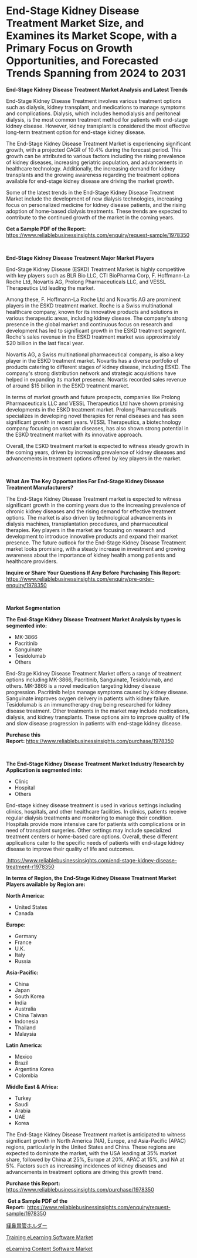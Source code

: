 <p><h1>End-Stage Kidney Disease Treatment Market Size, and Examines its Market Scope, with a Primary Focus on Growth Opportunities, and Forecasted Trends Spanning from 2024 to 2031</h1></p><p><strong>End-Stage Kidney Disease Treatment Market Analysis and Latest Trends</strong></p>
<p><p>End-Stage Kidney Disease Treatment involves various treatment options such as dialysis, kidney transplant, and medications to manage symptoms and complications. Dialysis, which includes hemodialysis and peritoneal dialysis, is the most common treatment method for patients with end-stage kidney disease. However, kidney transplant is considered the most effective long-term treatment option for end-stage kidney disease.</p><p>The End-Stage Kidney Disease Treatment Market is experiencing significant growth, with a projected CAGR of 10.4% during the forecast period. This growth can be attributed to various factors including the rising prevalence of kidney diseases, increasing geriatric population, and advancements in healthcare technology. Additionally, the increasing demand for kidney transplants and the growing awareness regarding the treatment options available for end-stage kidney disease are driving the market growth.</p><p>Some of the latest trends in the End-Stage Kidney Disease Treatment Market include the development of new dialysis technologies, increasing focus on personalized medicine for kidney disease patients, and the rising adoption of home-based dialysis treatments. These trends are expected to contribute to the continued growth of the market in the coming years.</p></p>
<p><strong>Get a Sample PDF of the Report:&nbsp;</strong> <a href="https://www.reliablebusinessinsights.com/enquiry/request-sample/1978350">https://www.reliablebusinessinsights.com/enquiry/request-sample/1978350</a></p>
<p>&nbsp;</p>
<p><strong>End-Stage Kidney Disease Treatment Major Market Players</strong></p>
<p><p>End-Stage Kidney Disease (ESKD) Treatment Market is highly competitive with key players such as BLR Bio LLC, CTI BioPharma Corp, F. Hoffmann-La Roche Ltd, Novartis AG, Prolong Pharmaceuticals LLC, and VESSL Therapeutics Ltd leading the market.</p><p>Among these, F. Hoffmann-La Roche Ltd and Novartis AG are prominent players in the ESKD treatment market. Roche is a Swiss multinational healthcare company, known for its innovative products and solutions in various therapeutic areas, including kidney disease. The company's strong presence in the global market and continuous focus on research and development has led to significant growth in the ESKD treatment segment. Roche's sales revenue in the ESKD treatment market was approximately $20 billion in the last fiscal year.</p><p>Novartis AG, a Swiss multinational pharmaceutical company, is also a key player in the ESKD treatment market. Novartis has a diverse portfolio of products catering to different stages of kidney disease, including ESKD. The company's strong distribution network and strategic acquisitions have helped in expanding its market presence. Novartis recorded sales revenue of around $15 billion in the ESKD treatment market.</p><p>In terms of market growth and future prospects, companies like Prolong Pharmaceuticals LLC and VESSL Therapeutics Ltd have shown promising developments in the ESKD treatment market. Prolong Pharmaceuticals specializes in developing novel therapies for renal diseases and has seen significant growth in recent years. VESSL Therapeutics, a biotechnology company focusing on vascular diseases, has also shown strong potential in the ESKD treatment market with its innovative approach.</p><p>Overall, the ESKD treatment market is expected to witness steady growth in the coming years, driven by increasing prevalence of kidney diseases and advancements in treatment options offered by key players in the market.</p></p>
<p>&nbsp;</p>
<p><strong>What Are The Key Opportunities For End-Stage Kidney Disease Treatment Manufacturers?</strong></p>
<p><p>The End-Stage Kidney Disease Treatment market is expected to witness significant growth in the coming years due to the increasing prevalence of chronic kidney diseases and the rising demand for effective treatment options. The market is also driven by technological advancements in dialysis machines, transplantation procedures, and pharmaceutical therapies. Key players in the market are focusing on research and development to introduce innovative products and expand their market presence. The future outlook for the End-Stage Kidney Disease Treatment market looks promising, with a steady increase in investment and growing awareness about the importance of kidney health among patients and healthcare providers.</p></p>
<p><strong>Inquire or Share Your Questions If Any Before Purchasing This Report:</strong> <a href="https://www.reliablebusinessinsights.com/enquiry/pre-order-enquiry/1978350">https://www.reliablebusinessinsights.com/enquiry/pre-order-enquiry/1978350</a></p>
<p>&nbsp;</p>
<p><strong>Market Segmentation</strong></p>
<p><strong>The End-Stage Kidney Disease Treatment Market Analysis by types is segmented into:</strong></p>
<p><ul><li>MK-3866</li><li>Pacritinib</li><li>Sanguinate</li><li>Tesidolumab</li><li>Others</li></ul></p>
<p><p>End-Stage Kidney Disease Treatment Market offers a range of treatment options including MK-3866, Pacritinib, Sanguinate, Tesidolumab, and others. MK-3866 is a novel medication targeting kidney disease progression. Pacritinib helps manage symptoms caused by kidney disease. Sanguinate improves oxygen delivery in patients with kidney failure. Tesidolumab is an immunotherapy drug being researched for kidney disease treatment. Other treatments in the market may include medications, dialysis, and kidney transplants. These options aim to improve quality of life and slow disease progression in patients with end-stage kidney disease.</p></p>
<p><strong>Purchase this Report:&nbsp;</strong><a href="https://www.reliablebusinessinsights.com/purchase/1978350">https://www.reliablebusinessinsights.com/purchase/1978350</a></p>
<p>&nbsp;</p>
<p><strong>The End-Stage Kidney Disease Treatment Market Industry Research by Application is segmented into:</strong></p>
<p><ul><li>Clinic</li><li>Hospital</li><li>Others</li></ul></p>
<p><p>End-stage kidney disease treatment is used in various settings including clinics, hospitals, and other healthcare facilities. In clinics, patients receive regular dialysis treatments and monitoring to manage their condition. Hospitals provide more intensive care for patients with complications or in need of transplant surgeries. Other settings may include specialized treatment centers or home-based care options. Overall, these different applications cater to the specific needs of patients with end-stage kidney disease to improve their quality of life and outcomes.</p></p>
<p><a href="https://www.reliablebusinessinsights.com/end-stage-kidney-disease-treatment-r1978350">&nbsp;https://www.reliablebusinessinsights.com/end-stage-kidney-disease-treatment-r1978350</a></p>
<p><strong>In terms of Region, the End-Stage Kidney Disease Treatment Market Players available by Region are:</strong></p>
<p>
    <p> <strong> North America: </strong>
        <ul>
            <li>United States</li>
            <li>Canada</li>
        </ul>
        </p> 
    <p> <strong> Europe: </strong>
        <ul>
            <li>Germany</li>
            <li>France</li>
            <li>U.K.</li>
            <li>Italy</li>
            <li>Russia</li>
        </ul>
        </p> 
    <p> <strong> Asia-Pacific: </strong>
        <ul>
            <li>China</li>
            <li>Japan</li>
            <li>South Korea</li>
            <li>India</li>
            <li>Australia</li>
            <li>China Taiwan</li>
            <li>Indonesia</li>
            <li>Thailand</li>
            <li>Malaysia</li>
        </ul>
        </p> 
    <p> <strong> Latin America: </strong>
        <ul>
            <li>Mexico</li>
            <li>Brazil</li>
            <li>Argentina Korea</li>
            <li>Colombia</li>
        </ul>
        </p> 
    <p> <strong> Middle East & Africa: </strong>
        <ul>
            <li>Turkey</li>
            <li>Saudi</li>
            <li>Arabia</li>
            <li>UAE</li>
            <li>Korea</li>
        </ul>
    </p>
    </p>
<p><p>The End-Stage Kidney Disease Treatment market is anticipated to witness significant growth in North America (NA), Europe, and Asia-Pacific (APAC) regions, particularly in the United States and China. These regions are expected to dominate the market, with the USA leading at 35% market share, followed by China at 25%, Europe at 20%, APAC at 15%, and NA at 5%. Factors such as increasing incidences of kidney diseases and advancements in treatment options are driving this growth trend.</p></p>
<p><strong>Purchase this Report: </strong><a href="https://www.reliablebusinessinsights.com/purchase/1978350">https://www.reliablebusinessinsights.com/purchase/1978350</a></p>
<p>&nbsp;<strong>Get a Sample PDF of the Report:&nbsp;&nbsp;</strong><a href="https://www.reliablebusinessinsights.com/enquiry/request-sample/1978350">https://www.reliablebusinessinsights.com/enquiry/request-sample/1978350</a></p>
<p><strong></strong></p>
<p><p><a href="https://github.com/KaliMetz2023/Market-Research-Report-List-1/blob/main/5273915179390.md">経鼻胃管ホルダー</a></p><p><a href="https://github.com/almainyongb/Market-Research-Report-List-1/blob/main/training-elearning-software-market.md">Training eLearning Software Market</a></p><p><a href="https://github.com/claudianurdin/Market-Research-Report-List-1/blob/main/elearning-content-software-market.md">eLearning Content Software Market</a></p></p>